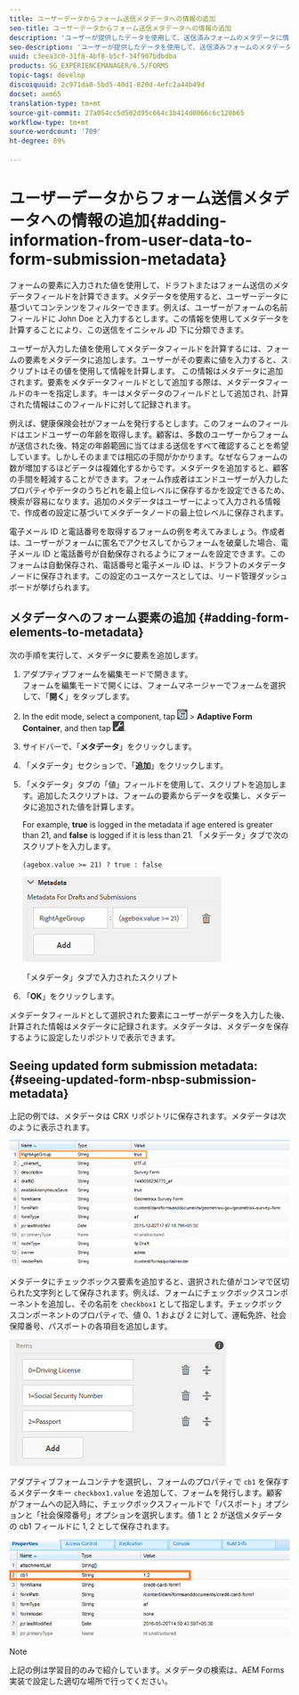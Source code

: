 ```yaml
---
title: ユーザーデータからフォーム送信メタデータへの情報の追加
seo-title: ユーザーデータからフォーム送信メタデータへの情報の追加
description: 'ユーザーが提供したデータを使用して、送信済みフォームのメタデータに情報を追加する方法を学習します。 '
seo-description: 'ユーザーが提供したデータを使用して、送信済みフォームのメタデータに情報を追加する方法を学習します。 '
uuid: c3eea3c0-31f8-4bf8-b5cf-34f907bdbdba
products: SG_EXPERIENCEMANAGER/6.5/FORMS
topic-tags: develop
discoiquuid: 2c971da0-5bd5-40d1-820d-4efc2a44b49d
docset: aem65
translation-type: tm+mt
source-git-commit: 27a054cc5d502d95c664c3b414d0066c6c120b65
workflow-type: tm+mt
source-wordcount: '709'
ht-degree: 89%

---
```



# ユーザーデータからフォーム送信メタデータへの情報の追加{#adding-information-from-user-data-to-form-submission-metadata}

フォームの要素に入力された値を使用して、ドラフトまたはフォーム送信のメタデータフィールドを計算できます。メタデータを使用すると、ユーザーデータに基づいてコンテンツをフィルターできます。例えば、ユーザーがフォームの名前フィールドに John Doe と入力するとします。この情報を使用してメタデータを計算することにより、この送信をイニシャル JD 下に分類できます。

ユーザーが入力した値を使用してメタデータフィールドを計算するには、フォームの要素をメタデータに追加します。ユーザーがその要素に値を入力すると、スクリプトはその値を使用して情報を計算します。 この情報はメタデータに追加されます。要素をメタデータフィールドとして追加する際は、メタデータフィールドのキーを指定します。キーはメタデータのフィールドとして追加され、計算された情報はこのフィールドに対して記録されます。

例えば、健康保険会社がフォームを発行するとします。このフォームのフィールドはエンドユーザーの年齢を取得します。顧客は、多数のユーザーからフォームが送信された後、特定の年齢範囲に当てはまる送信をすべて確認することを希望しています。しかしそのままでは相応の手間がかかります。なぜならフォームの数が増加するほどデータは複雑化するからです。メタデータを追加すると、顧客の手間を軽減することができます。フォーム作成者はエンドユーザーが入力したプロパティやデータのうちどれを最上位レベルに保存するかを設定できるため、検索が容易になります。追加のメタデータはユーザーによって入力される情報で、作成者の設定に基づいてメタデータノードの最上位レベルに保存されます。

電子メール ID と電話番号を取得するフォームの例を考えてみましょう。作成者は、ユーザーがフォームに匿名でアクセスしてからフォームを破棄した場合、電子メール ID と電話番号が自動保存されるようにフォームを設定できます。このフォームは自動保存され、電話番号と電子メール ID は、ドラフトのメタデータノードに保存されます。この設定のユースケースとしては、リード管理ダッシュボードが挙げられます。

## メタデータへのフォーム要素の追加 {#adding-form-elements-to-metadata}

次の手順を実行して、メタデータに要素を追加します。

1. アダプティブフォームを編集モードで開きます。\
   フォームを編集モードで開くには、フォームマネージャーでフォームを選択して、「**開く**」をタップします。
1. In the edit mode, select a component, tap ![field-level](assets/field-level.png) > **Adaptive Form Container**, and then tap ![cmppr](assets/cmppr.png).
1. サイドバーで、「**メタデータ**」をクリックします。
1. 「メタデータ」セクションで、「**追加**」をクリックします。
1. 「メタデータ」タブの「値」フィールドを使用して、スクリプトを追加します。追加したスクリプトは、フォームの要素からデータを収集し、メタデータに追加された値を計算します。

   For example, **true** is logged in the metadata if age entered is greater than 21, and **false** is logged if it is less than 21. 「メタデータ」タブで次のスクリプトを入力します。

   `(agebox.value >= 21) ? true : false`

   ![メタデータスクリプト](assets/add-element-metadata.png)

   「メタデータ」タブで入力されたスクリプト

1. 「**OK**」をクリックします。

メタデータフィールドとして選択された要素にユーザーがデータを入力した後、計算された情報はメタデータに記録されます。メタデータは、メタデータを保存するように設定したリポジトリで表示できます。

## Seeing updated form submission metadata: {#seeing-updated-form-nbsp-submission-metadata}

上記の例では、メタデータは CRX リポジトリに保存されます。メタデータは次のように表示されます。

![メタデータ](assets/metadata_entry_new.png)

メタデータにチェックボックス要素を追加すると、選択された値がコンマで区切られた文字列として保存されます。例えば、フォームにチェックボックスコンポーネントを追加し、その名前を `checkbox1` として指定します。チェックボックスコンポーネントのプロパティで、値 0、1 および 2 に対して、運転免許、社会保障番号、パスポートの各項目を追加します。

![チェックボックスに入力された複数の値の保存](assets/checkbox-metadata.png)

アダプティブフォームコンテナを選択し、フォームのプロパティで `cb1` を保存するメタデータキー `checkbox1.value` を追加して、フォームを発行します。顧客がフォームへの記入時に、チェックボックスフィールドで「パスポート」オプションと「社会保障番号」オプションを選択します。値 1 と 2 が送信メタデータの cb1 フィールドに 1, 2 として保存されます。

![チェックボックスフィールドで選択された複数の値のメタデータへの入力](assets/metadata-entry.png)

>[!NOTE]
>
>上記の例は学習目的のみで紹介しています。メタデータの検索は、AEM Forms 実装で設定した適切な場所で行ってください。

